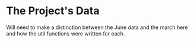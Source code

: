 # The Project's Data

Will need to make a distinction between the June data and the march here and how the util functions were written for each.